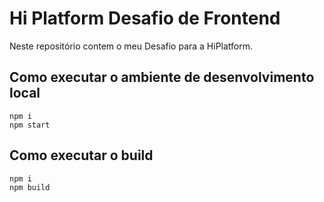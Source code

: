 # Hi Platform Desafio de Frontend

Neste repositório contem o meu Desafio para a HiPlatform.

## Como executar o ambiente de desenvolvimento local

```
npm i
npm start
```

## Como executar o build

```
npm i
npm build
```
